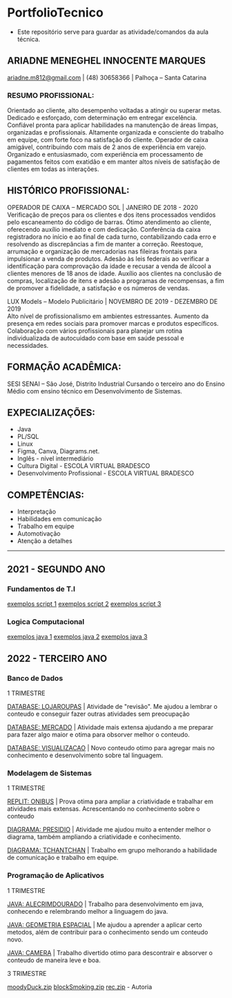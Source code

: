 # PortfolioTecnico
- Este repositório serve para guardar as atividade/comandos da aula técnica.   
##  ARIADNE MENEGHEL INNOCENTE MARQUES 
ariadne.m812@gmail.com | (48) 30658366 | Palhoça – Santa Catarina
### RESUMO PROFISSIONAL: 
Orientado ao cliente, alto desempenho voltadas a atingir ou superar metas. Dedicado e esforçado, com determinação em entregar excelência. Confiável pronta para aplicar habilidades na manutenção de áreas limpas, organizadas e profissionais. Altamente organizada e consciente do trabalho em equipe, com forte foco na satisfação do cliente. Operador de caixa amigável, contribuindo com mais de 2 anos de experiência em varejo. Organizado e entusiasmado, com experiência em processamento de pagamentos feitos com exatidão e em manter altos níveis de satisfação de clientes em todas as interações. 
## HISTÓRICO PROFISSIONAL: 
OPERADOR DE CAIXA – MERCADO SOL | JANEIRO DE 2018 - 2020  
Verificação de preços para os clientes e dos itens processados vendidos pelo escaneamento do código de barras.  Ótimo atendimento ao cliente, oferecendo auxílio imediato e com dedicação.  Conferência da caixa registradora no início e ao final de cada turno, contabilizando cada erro e resolvendo as discrepâncias a fim de manter a correção.  Reestoque, arrumação e organização de mercadorias nas fileiras frontais para impulsionar a venda de produtos.  Adesão às leis federais ao verificar a identificação para comprovação da idade e recusar a venda de álcool a clientes menores de 18 anos de idade.  Auxílio aos clientes na conclusão de compras, localização de itens e adesão a programas de recompensas, a fim de promover a fidelidade, a satisfação e os números de vendas.

LUX Models – Modelo Publicitário | NOVEMBRO DE 2019 - DEZEMBRO DE 2019  
Alto nível de profissionalismo em ambientes estressantes.  Aumento da presença em redes sociais para promover marcas e produtos específicos.  Colaboração com vários profissionais para planejar um rotina individualizada de autocuidado com base em saúde pessoal e necessidades. 

## FORMAÇÃO ACADÊMICA: 
SESI SENAI – São José, Distrito Industrial Cursando o terceiro ano do Ensino Médio com ensino técnico em Desenvolvimento de Sistemas.

## EXPECIALIZAÇÕES: 
- Java
- PL/SQL
- Linux
- Figma, Canva,  Diagrams.net.
- Inglês - nível intermediário
- Cultura Digital - ESCOLA VIRTUAL BRADESCO
- Desenvolvimento Profissional -  ESCOLA VIRTUAL BRADESCO

## COMPETÊNCIAS:  
- Interpretação  
- Habilidades em comunicação  
- Trabalho em equipe  
- Automotivação  
- Atenção a detalhes  

-------------------------------------------
## 2021 - SEGUNDO ANO
### Fundamentos de T.I 
[exemplos script 1](/fundamentosTI/exemplos1.sh)
[exemplos script 2](/fundamentosTI/exemplos2.sh)
[exemplos script 3](/fundamentosTI/exemplos3.sh)

### Logica Computacional
[exemplos java 1](/fundamentosTI/exemploslgcomputacional.java)
[exemplos java 2](/fundamentosTI/exemploslgcomputacional2.java)
[exemplos java 3](/fundamentosTI/exemploslgcomputacional3.java)

## 2022 - TERCEIRO ANO
### Banco de Dados
1 TRIMESTRE

[DATABASE: LOJAROUPAS](/bancodedados/lojaderoupas.sql) | Atividade de "revisão". Me ajudou a lembrar o conteudo e conseguir fazer outras atividades sem preocupação

[DATABASE: MERCADO](/bancodedados/mercado.sql) | Atividade mais extensa ajudando a me preparar para fazer algo maior e otima para obsorver melhor o conteudo.

[DATABASE: VISUALIZACAO](/bancodedados/visualizacaotabela.sql) | Novo conteudo otimo para agregar mais no conhecimento e desenvolvimento sobre tal linguagem. 
### Modelagem de Sistemas
1 TRIMESTRE

[REPLIT: ONIBUS](/modelagemdesistemas/onibus.java) | Prova otima para ampliar a criatividade e trabalhar em atividades mais extensas. Acrescentando no conhecimento sobre o conteudo  

[DIAGRAMA: PRESIDIO](/modelagemdesistemas/Presidio.drawio.png) | Atividade me ajudou muito a entender melhor o diagrama, também ampliando a criatividade e conhecimento.

[DIAGRAMA: TCHANTCHAN](/modelagemdesistemas/diagramaTchan.drawio.png) | Trabalho em grupo melhorando a habilidade de comunicação e trabalho em equipe.

### Programação de Aplicativos
1 TRIMESTRE

[JAVA: ALECRIMDOURADO](/programacaodeaplicativo/AlecrimDourado.zip) | Trabalho para desenvolvimento em java, conhecendo e relembrando melhor a linguagem do java.

[JAVA: GEOMETRIA ESPACIAL](/programacaodeaplicativo/GeoEspacial.zip) | Me ajudou a aprender a aplicar certo metodos, além de contribuir para o conhecimento sendo um conteudo novo.

[JAVA: CAMERA](/programacaodeaplicativo/CAMERA.zip) | Trabalho divertido otimo para descontrair e absorver o conteudo de maneira leve e boa. 

3 TRIMESTRE

[moodyDuck.zip](https://github.com/ariadnemeneghel/PortfolioTecnico/files/10175530/moodyDuck.zip)
[blockSmoking.zip](https://github.com/ariadnemeneghel/PortfolioTecnico/files/10175535/blockSmoking.zip)
[rec.zip](https://github.com/ariadnemeneghel/PortfolioTecnico/files/10175543/rec.zip) - Autoria


